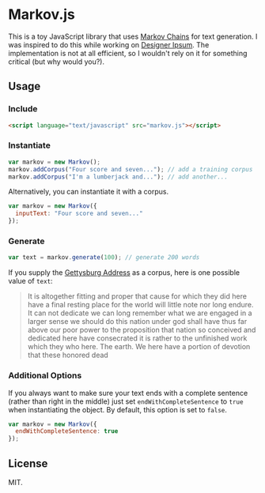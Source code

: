 # Markov.js
This is a toy JavaScript library that uses [Markov Chains](https://en.wikipedia.org/wiki/Markov_chain) for text generation. I was inspired to do this while working on [Designer Ipsum](http://www.designeripsum.com). The implementation is not at all efficient, so I wouldn't rely on it for something critical (but why would you?).
## Usage
### Include
```html
<script language="text/javascript" src="markov.js"></script>
```
### Instantiate
```javascript
var markov = new Markov();
markov.addCorpus("Four score and seven..."); // add a training corpus
markov.addCorpus("I'm a lumberjack and..."); // add another...
```
Alternatively, you can instantiate it with a corpus.
```javascript
var markov = new Markov({
  inputText: "Four score and seven..."
});
```
### Generate
```javascript
var text = markov.generate(100); // generate 200 words
```
If you supply the [Gettysburg Address](http://en.wikipedia.org/wiki/Gettysburg_Address) as a corpus, here is one possible value of `text`:

> It is altogether fitting and proper that cause for which they did here have a final resting place for the world will little note nor long endure. It can not dedicate we can long remember what we are engaged in a larger sense we should do this nation under god shall have thus far above our poor power to the proposition that nation so conceived and dedicated here have consecrated it is rather to the unfinished work which they who here. The earth. We here have a portion of devotion that these honored dead

### Additional Options
If you always want to make sure your text ends with a complete sentence (rather than right in the middle) just set `endWithCompleteSentence` to `true` when instantiating the object. By default, this option is set to `false`.
```javascript
var markov = new Markov({
  endWithCompleteSentence: true
});
```
## License
MIT.
